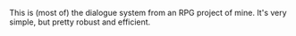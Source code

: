 This is (most of) the dialogue system from an RPG project of mine. It's
very simple, but pretty robust and efficient. 
